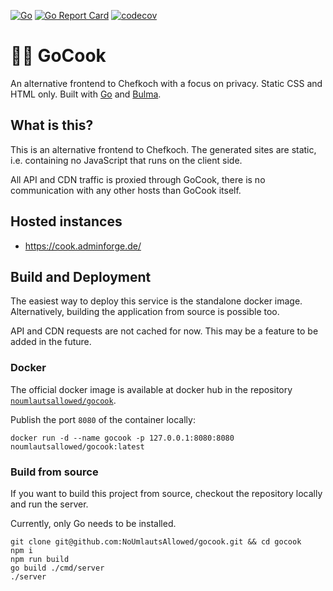 [![Go](https://github.com/NoUmlautsAllowed/gocook/actions/workflows/go.yml/badge.svg)](https://github.com/NoUmlautsAllowed/gocook/actions/workflows/go.yml)
[![Go Report Card](https://goreportcard.com/badge/github.com/NoUmlautsAllowed/gocook)](https://goreportcard.com/report/github.com/NoUmlautsAllowed/gocook)
[![codecov](https://codecov.io/gh/NoUmlautsAllowed/gocook/branch/main/graph/badge.svg?token=OO2AKXBRKU)](https://codecov.io/gh/NoUmlautsAllowed/gocook)

# :cook: GoCook

An alternative frontend to Chefkoch with a focus on privacy. Static CSS and 
HTML only. Built with [Go](https://go.dev/)
and [Bulma](https://bulma.io/).

## What is this?

This is an alternative frontend to Chefkoch. The generated sites are static, 
i.e. containing no JavaScript that runs on the client side.

All API and CDN traffic is proxied through GoCook, there is no communication
with any other hosts than GoCook itself.

## Hosted instances

- <https://cook.adminforge.de/>

## Build and Deployment

The easiest way to deploy this service is the standalone docker image. 
Alternatively, building the application from source is possible too.

API and CDN requests are not cached for now. This may be a feature to be
added in the future.

### Docker

The official docker image is available at docker hub in the repository 
[`noumlautsallowed/gocook`](https://hub.docker.com/r/noumlautsallowed/gocook).

Publish the port `8080` of the container locally:

```shell
docker run -d --name gocook -p 127.0.0.1:8080:8080 noumlautsallowed/gocook:latest
```

### Build from source

If you want to build this project from source, checkout the repository 
locally and run the server.

Currently, only Go needs to be installed.

```shell
git clone git@github.com:NoUmlautsAllowed/gocook.git && cd gocook
npm i
npm run build
go build ./cmd/server
./server
```
